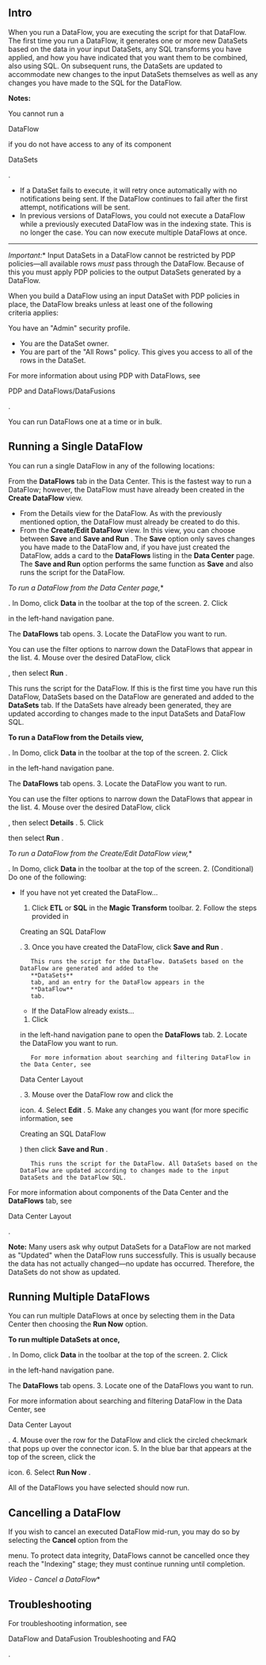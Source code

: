 

Intro
-------

When you run a DataFlow, you are executing the script for that DataFlow. The first time you run a DataFlow, it generates one or more new DataSets based on the data in your input DataSets, any SQL transforms you have applied, and how you have indicated that you want them to be combined, also using SQL. On subsequent runs, the DataSets are updated to accommodate new changes to the input DataSets themselves as well as any changes you have made to the SQL for the DataFlow.


**Notes:**

 You cannot run a


 DataFlow


 if you do not have access to any of its component


 DataSets


 .
* If a DataSet fails to execute, it will retry once automatically with no notifications being sent. If the DataFlow continues to fail after the first attempt, notifications will be sent.
* In previous versions of DataFlows, you could not execute a DataFlow while a previously executed DataFlow was in the indexing state. This is no longer the case. You can now execute multiple DataFlows at once.


---

*Important:**
 Input DataSets in a DataFlow cannot be restricted by PDP policies—all available rows
 *must*
 pass through the DataFlow. Because of this you must apply PDP policies to the output DataSets generated by a DataFlow.


 When you build a DataFlow using an input DataSet with PDP policies in place, the DataFlow breaks unless at least one of the following criteria applies:

 You have an "Admin" security profile.
* You are the DataSet owner.
* You are part of the "All Rows" policy. This gives you access to all of the rows in the DataSet.

For more information about using PDP with DataFlows, see

PDP and DataFlows/DataFusions

.


 You can run DataFlows one at a time or in bulk.


 Running a Single DataFlow
---------------------------

You can run a single DataFlow in any of the following locations:

 From the
 **DataFlows**
 tab in the Data Center. This is the fastest way to run a DataFlow; however, the DataFlow must have already been created in the
 **Create DataFlow**
 view.
* From the Details view for the DataFlow. As with the previously mentioned option, the DataFlow must already be created to do this.
* From the
 **Create/Edit DataFlow**
 view. In this view, you can choose between
 **Save**
 and
 **Save and Run**
 . The
 **Save**
 option only saves changes you have made to the DataFlow and, if you have just created the DataFlow, adds a card to the
 **DataFlows**
 listing in the
 **Data Center**
 page. The
 **Save and Run**
 option performs the same function as
 **Save**
 and also runs the script for the DataFlow.

*To run a DataFlow from the Data Center page,**

. In Domo, click
 ****Data****
 in the toolbar at the top of the screen.
2. Click

in the left-hand navigation pane.


 The
 **DataFlows**
 tab opens.
3. Locate the DataFlow you want to run.


 You can use the filter options to narrow down the DataFlows that appear in the list.
4. Mouse over the desired DataFlow, click

, then select
 **Run**
 .

This runs the script for the DataFlow. If this is the first time you have run this DataFlow, DataSets based on the DataFlow are generated and added to the
 **DataSets**
 tab. If the DataSets have already been generated, they are updated according to changes made to the input DataSets and DataFlow SQL.


**To run a**
**DataFlow from the Details view,**

. In Domo, click
 ****Data****
 in the toolbar at the top of the screen.
2. Click

in the left-hand navigation pane.


 The
 **DataFlows**
 tab opens.
3. Locate the DataFlow you want to run.


 You can use the filter options to narrow down the DataFlows that appear in the list.
4. Mouse over the desired DataFlow, click

, then select
 **Details**
 .
5. Click

then select
 **Run**
 .

*To run a DataFlow from the Create/Edit DataFlow view,**

. In Domo, click
 ****Data****
 in the toolbar at the top of the screen.
2. (Conditional) Do one of the following:

* If you have not yet created the DataFlow...

	1. Click
		 **ETL**
		 or
		 **SQL**
		 in the
		 **Magic Transform**
		 toolbar.
		2. Follow the steps provided in

	 Creating an SQL DataFlow

	 .
		3. Once you have created the DataFlow, click
		 **Save and Run**
		 .


		 This runs the script for the DataFlow. DataSets based on the DataFlow are generated and added to the
		 **DataSets**
		 tab, and an entry for the DataFlow appears in the
		 **DataFlow**
		 tab.
	* If the DataFlow already exists...

	1. Click

	 in the left-hand navigation pane to open the
		 **DataFlows**
		 tab.
		2. Locate the DataFlow you want to run.


		 For more information about searching and filtering DataFlow in the Data Center, see

	 Data Center Layout

	 .
		3. Mouse over the DataFlow row and click the

	 icon.
		4. Select
		 **Edit**
		 .
		5. Make any changes you want (for more specific information, see

	 Creating an SQL DataFlow

	 ) then click
		 **Save and Run**
		 .


		 This runs the script for the DataFlow. All DataSets based on the DataFlow are updated according to changes made to the input DataSets and the DataFlow SQL.

For more information about components of the Data Center and the
 **DataFlows**
 tab, see

Data Center Layout

.


**Note:**
 Many users ask why output DataSets for a DataFlow are not marked as "Updated" when the DataFlow runs successfully. This is usually because the data has not actually changed—no update has occurred. Therefore, the DataSets do not show as updated.


 Running Multiple DataFlows
----------------------------

You can run multiple DataFlows at once by selecting them in the Data Center then choosing the
 **Run Now**
 option.


**To run multiple DataSets at once,**

. In Domo, click
 ****Data****
 in the toolbar at the top of the screen.
2. Click

in the left-hand navigation pane.


 The
 **DataFlows**
 tab opens.
3. Locate one of the DataFlows you want to run.


 For more information about searching and filtering DataFlow in the Data Center, see

Data Center Layout

.
4. Mouse over the row for the DataFlow and click the circled checkmark that pops up over the connector icon.
5. In the blue bar that appears at the top of the screen, click the

icon.
6. Select
 **Run Now**
 .


 All of the DataFlows you have selected should now run.

Cancelling a DataFlow
-----------------------

If you wish to cancel an executed DataFlow mid-run, you may do so by selecting the
 **Cancel**
 option from the

menu. To protect data integrity, DataFlows cannot be cancelled once they reach the "Indexing" stage; they must continue running until completion.

*Video - Cancel a DataFlow**

Troubleshooting
-----------------

For troubleshooting information, see

DataFlow and DataFusion Troubleshooting and FAQ

.

